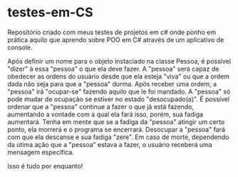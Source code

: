 # testes-em-CS
Repositório criado com meus testes de projetos em c# onde ponho em prática aquilo que aprendo sobre POO em C# através de um aplicativo de console.

Após definir um nome para o objeto instaciado na classe Pessoa, é possível "dizer" à essa "pessoa" o que ela deve fazer.
A "pessoa" será capaz de obedecer as ordens do usuário desde que ela esteja "viva" ou que a ordem dada não seja para que a "pessoa" durma.
Após receber uma ordem, a "pessoa" irá "ocupar-se" fazendo aquilo que le foi mandado.
A "pessoa" só pode mudar de ocupação se estiver no estado "desocupado(a)".
É possível ordenar que a "pessoa" continue a fazer o que já está fazendo, aumentando a vontade com a qual ela fará isso, porém, sua fadiga aumentará.
Tenha em mente que se a fadiga da "pessoa" atingir um certo ponto, ela morrerá e o programa se encerrará.
Desocupar a "pessoa" fará com que ela descanse e sua fadiga "zere".
Em caso de morte, dependendo da útima ação que a "pessoa" estava a fazer, o usuário receberá uma mensagem específica.

Isso é tudo por enquanto!
